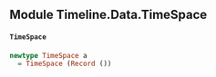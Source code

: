 ## Module Timeline.Data.TimeSpace

#### `TimeSpace`

``` purescript
newtype TimeSpace a
  = TimeSpace (Record ())
```


